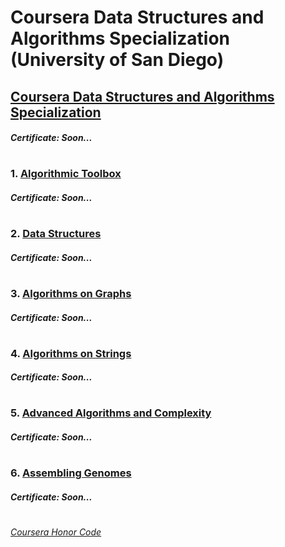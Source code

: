 # Coursera Data Structures and Algorithms Specialization (University of San Diego)

## [Coursera Data Structures and Algorithms Specialization](https://www.coursera.org/specializations/data-structures-algorithms)
####    *Certificate:* *Soon...*
#

### 1. [Algorithmic Toolbox](http://coursera.org/learn/algorithmic-toolbox/)

####    *Certificate:* *Soon...*
#
### 2. [Data Structures](https://www.coursera.org/learn/data-structures)

####    *Certificate:* *Soon...*
#   
### 3. [Algorithms on Graphs](https://www.coursera.org/learn/algorithms-on-graphs)

####    *Certificate:* *Soon...*
#   
### 4. [Algorithms on Strings](https://www.coursera.org/learn/algorithms-on-strings)

####    *Certificate:* *Soon...*
#
### 5. [Advanced Algorithms and Complexity](https://www.coursera.org/learn/advanced-algorithms-and-complexity)

####    *Certificate:* *Soon...*
#
### 6. [Assembling Genomes](https://www.coursera.org/learn/assembling-genomes)

####    *Certificate:* *Soon...*
#


[*Coursera Honor Code*](https://www.coursera.support/s/article/209818863-Coursera-Honor-Code?language=en_US)
